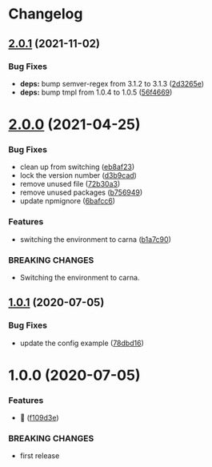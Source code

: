 # Changelog

## [2.0.1](https://github.com/kettil/commitlint-config/compare/2.0.0...2.0.1) (2021-11-02)


### Bug Fixes

* **deps:** bump semver-regex from 3.1.2 to 3.1.3 ([2d3265e](https://github.com/kettil/commitlint-config/commit/2d3265edf94952338b6929a01727dd98df85a329))
* **deps:** bump tmpl from 1.0.4 to 1.0.5 ([56f4669](https://github.com/kettil/commitlint-config/commit/56f46698b65fdcefb64b0f5a81071b4c271ee7ce))

# [2.0.0](https://github.com/kettil/commitlint-config/compare/1.0.1...2.0.0) (2021-04-25)


### Bug Fixes

* clean up from switching ([eb8af23](https://github.com/kettil/commitlint-config/commit/eb8af2398a9a63e2e7738f25142ee425c2a71f71))
* lock the version number ([d3b9cad](https://github.com/kettil/commitlint-config/commit/d3b9cadebd007f27ba14740737cfde281d96174e))
* remove unused file ([72b30a3](https://github.com/kettil/commitlint-config/commit/72b30a347add36dfca6785a350e57fb408899aa9))
* remove unused packages ([b756949](https://github.com/kettil/commitlint-config/commit/b75694992d97b93bda25ecf23f7a8fdd787489d5))
* update npmignore ([6bafcc6](https://github.com/kettil/commitlint-config/commit/6bafcc64d3d2245e0ccde6cd98eebed9d7d2737b))


### Features

* switching the environment to carna ([b1a7c90](https://github.com/kettil/commitlint-config/commit/b1a7c907b44c65bae3efca2c5688b490ef458d3e))


### BREAKING CHANGES

* Switching the environment to carna.

## [1.0.1](https://github.com/kettil/commitlint-config/compare/1.0.0...1.0.1) (2020-07-05)


### Bug Fixes

* update the config example ([78dbd16](https://github.com/kettil/commitlint-config/commit/78dbd1636fdeb0c149d14722dfbeb82cdb8e2e5b))

# 1.0.0 (2020-07-05)


### Features

* 🐣 ([f109d3e](https://github.com/kettil/commitlint-config/commit/f109d3e01a5a546b64d4adb00d8c0be33c2fc6ae))


### BREAKING CHANGES

* first release
